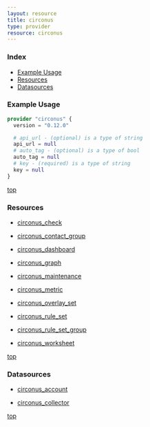 ```yaml
---
layout: resource
title: circonus
type: provider
resource: circonus
---
```


### Index

- [Example Usage](#example-usage)
- [Resources](#resources)
- [Datasources](#datasources)

### Example Usage

```terraform
provider "circonus" {
  version = "0.12.0"

  # api_url - (optional) is a type of string
  api_url = null
  # auto_tag - (optional) is a type of bool
  auto_tag = null
  # key - (required) is a type of string
  key = null
}
```

[top](#index)

### Resources


- [circonus_check](./r/circonus_check.md)

- [circonus_contact_group](./r/circonus_contact_group.md)

- [circonus_dashboard](./r/circonus_dashboard.md)

- [circonus_graph](./r/circonus_graph.md)

- [circonus_maintenance](./r/circonus_maintenance.md)

- [circonus_metric](./r/circonus_metric.md)

- [circonus_overlay_set](./r/circonus_overlay_set.md)

- [circonus_rule_set](./r/circonus_rule_set.md)

- [circonus_rule_set_group](./r/circonus_rule_set_group.md)

- [circonus_worksheet](./r/circonus_worksheet.md)


[top](#index)

### Datasources


- [circonus_account](./d/circonus_account.md)

- [circonus_collector](./d/circonus_collector.md)


[top](#index)